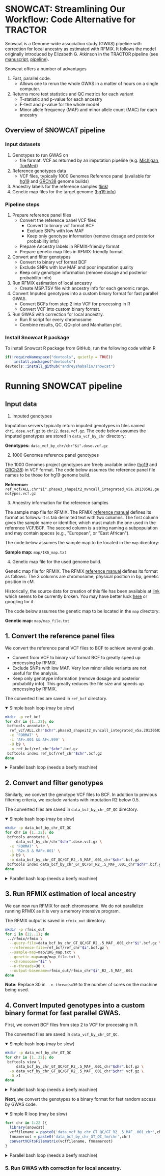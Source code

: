 # SNOWCAT: Streamlining Our Workflow: Code Alternative for TRACTOR

Snowcat is a Genome-wide association study (GWAS) pipeline with
correction for local ancestry as estimated with RFMIX.
It follows the model originally introduced by Elizabeth G. Atkinson in the TRACTOR pipeline
(see [manuscript](https://www.nature.com/articles/s41588-020-00766-y), 
[pipeline](https://github.com/Atkinson-Lab/Tractor)).

Snowcat offers a number of advantages

1. Fast, parallel code. 
   - Allows one to rerun the whole GWAS in a matter of hours on a single computer.
2. Returns more test statistics and QC metrics for each variant
   - T-statistic and p-value for each ancestry
   - F-test and p-value for the whole model
   - Minor allele frequency (MAF) and minor allele count (MAC) for each ancestry

## Overview of SNOWCAT pipeline

### Input datasets

1. Genotypes to run GWAS on
   - file format: VCF as returned by an imputation pipeline 
(e.g. [Michigan](https://imputationserver.sph.umich.edu/), 
[TopMed](https://imputation.biodatacatalyst.nhlbi.nih.gov/))
2. Reference genotypes data
   - VCF files, typically 1000 Genomes Reference panel (available for
[hg19](http://hgdownload.cse.ucsc.edu/gbdb/hg19/1000Genomes/phase3/) and
[GRCh38](ftp://ftp.1000genomes.ebi.ac.uk/vol1/ftp/technical/reference/GRCh38_reference_genome/)
genome builds)
3. Ancestry labels for the reference samples ([link](http://ftp.1000genomes.ebi.ac.uk/vol1/ftp/release/20130502/integrated_call_samples_v3.20130502.ALL.panel))
4. Genetic map files for the target genome ([hg19 info](https://www.dropbox.com/s/slchsd0uyd4hii8/genetic_map_b37.zip))

### Pipeline steps

1. Prepare reference panel files
   * Convert the reference panel VCF files
     * Convert to binary vcf format BCF
     * Exclude SNPs with low MAF
     * Keep only genotype information (remove dosage and posterior probability info)
   * Prepare Ancestry labels in RFMIX-friendly format
   * Prepare genetic map files in RFMIX-friendly format
2. Convert and filter genotypes
   * Convert to binary vcf format BCF
   * Exclude SNPs with low MAF and poor imputation quality
   * Keep only genotype information (remove dosage and posterior probability info)
3. Run RFMIX estimation of local ancestry
   * Create MSP.TSV file with ancestry info for each genomic range.
4. Convert Imputed genotypes into a custom binary format for fast parallel GWAS.
   * Convert BCFs from step 2 into VCF for processing in R
   * Convert VCF into custom binary format.
5. Run GWAS with correction for local ancestry.
   * Run R script for every chromosome
   * Combine results, QC, QQ-plot and Manhattan plot.

### Install Snowcat R package

To install Snowcat R package from GitHub,
run the following code within R

```r
if(!requireNamespace("devtools", quietly = TRUE))
    install.packages("devtools")
devtools::install_github("andreyshabalin/snowcat")
```

# Running SNOWCAT pipeline

## Input data

1. Imputed genotypes

Imputation servers typically return imputed genotypes in files named
`chr1.dose.vcf.gz` to `chr22.dose.vcf.gz`.
The code below assumes the imputed genotypes are stored in `data_vcf_by_chr` directory:

**Genotypes:** `data_vcf_by_chr/chr"$i".dose.vcf.gz`

2. 1000 Genomes reference panel genotypes

The 1000 Genomes project genotypes are freely available online ([hg19](http://hgdownload.cse.ucsc.edu/gbdb/hg19/1000Genomes/phase3/) and
[GRCh38](ftp://ftp.1000genomes.ebi.ac.uk/vol1/ftp/technical/reference/GRCh38_reference_genome/))
in VCF format.
The code below assumes the reference panel file names to be those for hg19 genome build.

**Reference:** `ref_vcf/ALL.chr"$i".phase3_shapeit2_mvncall_integrated_v5a.20130502.genotypes.vcf.gz`

3. Ancestry information for the reference samples

The sample map file for RFMIX. 
The RFMIX [reference manual](https://github.com/slowkoni/rfmix/blob/master/MANUAL.md)
defines its format as follows: 
It is tab delimited text with two columns. The first column gives the sample name or identifier, which must match the one used in the reference VCF/BCF. The second column is a string naming a subpopulation and may contain spaces (e.g., "European", or "East African").

The code below assumes the sample map to be located in the `map` directory:

**Sample map:** `map/1KG_map.txt`

4. Genetic map file for the used genome build.

Genetic map file for RFMIX.
The RFMIX [reference manual](https://github.com/slowkoni/rfmix/blob/master/MANUAL.md)
defines its format as follows:
The 3 columns are chromosome, physical position in bp, genetic position in cM.

Historically, the source data for creation of this file has been available at
[link](https://mathgen.stats.ox.ac.uk/genetics_software/shapeit/shapeit.html/files/genetic_map_b37.tar.gz) which seems to be currently broken.
You may have better luck [here](https://www.dropbox.com/s/slchsd0uyd4hii8/genetic_map_b37.zip) or googling for it.

The code below assumes the genetic map to be located in the `map` directory:

**Genetic map:** `map/map_file.txt`

## 1. Convert the reference panel files

We convert the reference panel VCF files to BCF to achieve several goals.
* Convert from VCF to binary vcf format BCF to greatly speed up processing by RFMIX.
* Exclude SNPs with low MAF. Very low minor allele veriants are not useful for the analysis.
* Keep only genotype information (remove dosage and posterior probability info). This greatly reduces the file size and speeds up processing by RFMIX.

The converted files are saved in `ref_bcf` directory.

<details open>
<summary>Simple bash loop (may be slow)</summary>

```bash
mkdir -p ref_bcf
for chr in {1..22}; do
 bcftools annotate \
  ref_vcf/ALL.chr"$chr".phase3_shapeit2_mvncall_integrated_v5a.20130502.genotypes.vcf.gz \
  -x 'FORMAT' \
  -i 'AF>.001 && AF<.999' \
  -O b9 \
  -o ref_bcf/ref_chr"$chr".bcf.gz
 bcftools index ref_bcf/ref_chr"$chr".bcf.gz
done
```

</details>

<details>
<summary>Parallel bash loop (needs a beefy machine)</summary>

```bash
mkdir -p ref_bcf
parallel --linebuffer "\
 bcftools annotate \
  ref_vcf/ALL.chr{}.phase3_shapeit2_mvncall_integrated_v5a.20130502.genotypes.vcf.gz \
  -x 'FORMAT' \
  -i 'AF>.001 && AF<.999' \
  -O b9 \
  -o ref_bcf/ref_chr{}.bcf.gz && \
 bcftools index ref_bcf/ref_chr{}.bcf.gz" ::: {1..22}
```

</details>

## 2. Convert and filter genotypes

Similarly, we convert the genotype VCF files to BCF.
In addition to previous filtering criteria, we exclude variants with imputation R2 below 0.5.

The converted files are saved in `data_bcf_by_chr_GT_QC` directory.

<details open>
<summary>Simple bash loop (may be slow)</summary>

```bash
mkdir -p data_bcf_by_chr_GT_QC
for chr in {1..22}; do
 bcftools annotate \
     data_vcf_by_chr/chr"$chr".dose.vcf.gz \
  -x 'FORMAT' \
  -i 'R2>.5 & MAF>.001' \
  -O b9 \
  -o data_bcf_by_chr_GT_QC/GT_R2_.5_MAF_.001_chr"$chr".bcf.gz
 bcftools index data_bcf_by_chr_GT_QC/GT_R2_.5_MAF_.001_chr"$chr".bcf.gz
done
```

</details>

<details>
<summary>Parallel bash loop (needs a beefy machine)</summary>

```bash
mkdir -p data_bcf_by_chr_GT_QC
parallel --linebuffer "\
 bcftools annotate \
     data_vcf_by_chr/chr{}.dose.vcf.gz \
  -x 'FORMAT' \
  -i 'R2>.5 & MAF>.001' \
  -O b9 \
  -o data_bcf_by_chr_GT_QC/GT_R2_.5_MAF_.001_chr{}.bcf.gz && \
 bcftools index data_bcf_by_chr_GT_QC/GT_R2_.5_MAF_.001_chr{}.bcf.gz" ::: {1..22}
```

</details>


## 3. Run RFMIX estimation of local ancestry

We can now run RFMIX for each chromosome.
We do not parallelize running RFMIX 
as it is very a memory intensive program.

The RFMIX output is saved in `rfmix_out` directory.

```bash
mkdir -p rfmix_out
for i in {22..1}; do
 ../rfmix/rfmix \
  --query-file=data_bcf_by_chr_GT_QC/GT_R2_.5_MAF_.001_chr"$i".bcf.gz \
  --reference-file=ref_bcf/ref_chr"$i".bcf.gz \
  --sample-map=map/1KG_map.txt \
  --genetic-map=map/map_file.txt \
  --chromosome="$i" \
  --n-threads=30 \
  --output-basename=rfmix_out/rfmix_chr"$i"_R2_.5_MAF_.001
done
```

**Note:** Replace 30 in `--n-threads=30` to the number of cores on the machine being used.


## 4. Convert Imputed genotypes into a custom binary format for fast parallel GWAS.

First, we convert BCF files from step 2 to VCF for processing in R.

The converted files are saved in `data_vcf_by_chr_GT_QC`.

<details open>
<summary>Simple bash loop (may be slow)</summary>

```bash
mkdir -p data_vcf_by_chr_GT_QC
for chr in {1..22}; do
 bcftools view \
     data_bcf_by_chr_GT_QC/GT_R2_.5_MAF_.001_chr"$chr".bcf.gz \
  -o data_vcf_by_chr_GT_QC/GT_R2_.5_MAF_.001_chr"$chr".vcf.gz \
  -O z1
done
```

</details>

<details>
<summary>Parallel bash loop (needs a beefy machine)</summary>

```bash
mkdir -p data_vcf_by_chr_GT_QC
parallel --linebuffer "\
 bcftools view \
     data_bcf_by_chr_GT_QC/GT_R2_.5_MAF_.001_chr{}.bcf.gz \
  -o data_vcf_by_chr_GT_QC/GT_R2_.5_MAF_.001_chr{}.vcf.gz \
  -O z1 " ::: {1..22}
```

</details>


**Next**, we convert the genotypes to a binary format for fast random access by GWAS code.

<details open>
<summary>Simple R loop (may be slow)</summary>

```R
for( chr in 1:22 ){
  library(snowcat)
  vcffilename = paste0('data_vcf_by_chr_GT_QC/GT_R2_.5_MAF_.001_chr',chr,'.vcf.gz')
  fmnameroot = paste0('data_bcf_by_chr_GT_QC_fm/chr',chr)
  convertVCFtoFilematrix(vcffilename, fmnameroot)
}
```

</details>

<details>
<summary>Parallel bash loop (needs a beefy machine)</summary>

```bash
parallel --linebuffer "\
 Rscript -e \"\
  chr = {}; \
  library(snowcat); \
  vcffilename = paste0('data_vcf_by_chr_GT_QC/GT_R2_.5_MAF_.001_chr',chr,'.vcf.gz'); \
  fmnameroot = paste0('data_bcf_by_chr_GT_QC_fm/chr',chr); \
  convertVCFtoFilematrix(vcffilename, fmnameroot);\
 \"" ::: {1..22}
```

</details>


### 5. Run GWAS with correction for local ancestry.








